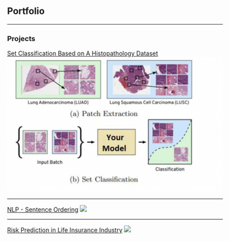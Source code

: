 ## Portfolio

---

### Projects

[Set Classification Based on A Histopathology Dataset](/sample_page)
<img src="images/set classificaiton/patch.png?raw=true"/>

---
[NLP - Sentence Ordering](/pdf/sample_presentation.pdf)
<img src="images/dummy_thumbnail.jpg?raw=true"/>

---
[Risk Prediction in Life Insurance Industry](http://example.com/)
<img src="images/dummy_thumbnail.jpg?raw=true"/>

